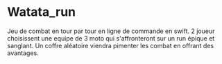 # Watata_run
Jeu de combat en tour par tour en ligne de commande en swift. 2 joueur choisissent une equipe de 3 moto qui s'affronteront sur un run épique et sanglant. Un coffre aléatoire viendra pimenter les combat en offrant des avantages.
